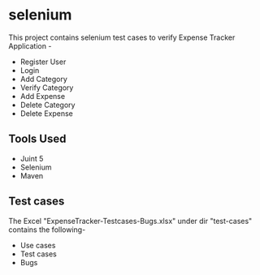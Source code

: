 # selenium
This project contains selenium test cases to verify Expense Tracker Application -
* Register User
* Login
* Add Category
* Verify Category
* Add Expense
* Delete Category
* Delete Expense

## Tools Used

* Juint 5
* Selenium
* Maven

## Test cases

 The Excel "ExpenseTracker-Testcases-Bugs.xlsx" under dir "test-cases" contains the following-

* Use cases
* Test cases 
* Bugs
